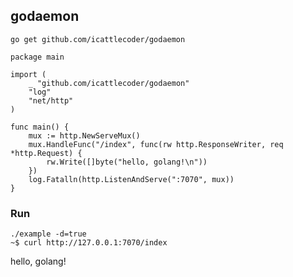 ## godaemon

```
go get github.com/icattlecoder/godaemon
```


```golang
package main

import (
	_ "github.com/icattlecoder/godaemon"
	"log"
	"net/http"
)

func main() {
	mux := http.NewServeMux()
	mux.HandleFunc("/index", func(rw http.ResponseWriter, req *http.Request) {
		rw.Write([]byte("hello, golang!\n"))
	})
	log.Fatalln(http.ListenAndServe(":7070", mux))
}
```

### Run
```
./example -d=true
~$ curl http://127.0.0.1:7070/index
```

hello, golang!
